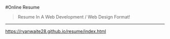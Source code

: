 #Online Resume
> Resume In A Web Development / Web Design Format!

-----

https://ryanwaite28.github.io/resume/index.html
